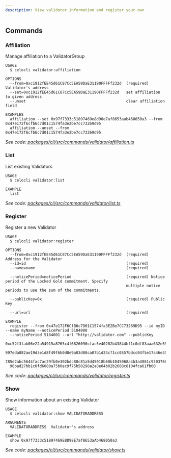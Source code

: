```yaml
---
description: View validator information and register your own
---
```


## Commands

### Affiliation

Manage affiliation to a ValidatorGroup

```
USAGE
  $ celocli validator:affiliation

OPTIONS
  --from=0xc1912fEE45d61C87Cc5EA59DaE31190FFFFf232d  (required) Validator's address
  --set=0xc1912fEE45d61C87Cc5EA59DaE31190FFFFf232d   set affiliation to given address
  --unset                                            clear affiliation field

EXAMPLES
  affiliation --set 0x97f7333c51897469e8d98e7af8653aab468050a3 --from 0x47e172f6cfb6c7d01c1574fa3e2be7cc73269d95
  affiliation --unset --from 0x47e172f6cfb6c7d01c1574fa3e2be7cc73269d95
```

_See code: [packages/cli/src/commands/validator/affiliation.ts](https://github.com/celo-org/celo-monorepo/tree/master/packages/cli/src/commands/validator/affiliation.ts)_

### List

List existing Validators

```
USAGE
  $ celocli validator:list

EXAMPLE
  list
```

_See code: [packages/cli/src/commands/validator/list.ts](https://github.com/celo-org/celo-monorepo/tree/master/packages/cli/src/commands/validator/list.ts)_

### Register

Register a new Validator

```
USAGE
  $ celocli validator:register

OPTIONS
  --from=0xc1912fEE45d61C87Cc5EA59DaE31190FFFFf232d  (required) Address for the Validator
  --id=id                                            (required)
  --name=name                                        (required)

  --noticePeriod=noticePeriod                        (required) Notice period of the Locked Gold commitment. Specify
                                                     multiple notice periods to use the sum of the commitments.

  --publicKey=0x                                     (required) Public Key

  --url=url                                          (required)

EXAMPLE
  register --from 0x47e172F6CfB6c7D01C1574fa3E2Be7CC73269D95 --id myID --name myName --noticePeriod 5184000
  --noticePeriod 5184001 --url "http://validator.com" --publicKey
  0xc52f3fab06e22a54915a8765c4f6826090cfac5e40282b43844bf1c0df83aaa632e55b67869758f2291d1aabe0ebecc7cbf4236aaa45e3e0cfbf
  997eda082ae19d3e1d8f49f6b0d8e9a03d80ca07b1d24cf1cc0557bdcc04f5e17a46e35d02d0d411d956dbd5d2d2464eebd7b74ae30005d223780d
  785d2abc5644fac7ac29fb0e302bdc80c81a5d45018b68b1045068a4b3a4861c93037685fd0d252d7405011220a66a6257562d0c26dabf64485a1d
  96bad27bb1c0fd6080a75b0ec9f75b50298a2a8e04b02b2688c8104fca61fb00
```

_See code: [packages/cli/src/commands/validator/register.ts](https://github.com/celo-org/celo-monorepo/tree/master/packages/cli/src/commands/validator/register.ts)_

### Show

Show information about an existing Validator

```
USAGE
  $ celocli validator:show VALIDATORADDRESS

ARGUMENTS
  VALIDATORADDRESS  Validator's address

EXAMPLE
  show 0x97f7333c51897469E8D98E7af8653aAb468050a3
```

_See code: [packages/cli/src/commands/validator/show.ts](https://github.com/celo-org/celo-monorepo/tree/master/packages/cli/src/commands/validator/show.ts)_
